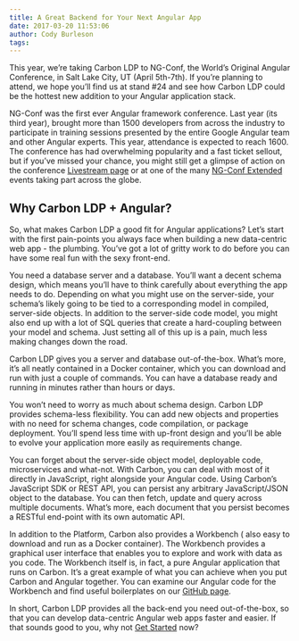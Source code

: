 ```yaml
---
title: A Great Backend for Your Next Angular App
date: 2017-03-20 11:53:06
author: Cody Burleson
tags:
---
```



This year, we’re taking Carbon LDP to NG-Conf, the World’s Original Angular Conference, in Salt Lake City, UT (April 5th-7th). If you’re planning to attend, we hope you’ll find us at stand #24 and see how Carbon LDP could be the hottest new addition to your Angular application stack.

NG-Conf was the first ever Angular framework conference. Last year (its third year), brought more than 1500 developers from across the industry to participate in training sessions presented by the entire Google Angular team and other Angular experts. This year, attendance is expected to reach 1600. The conference has had overwhelming popularity and a fast ticket sellout, but if you’ve missed your chance, you might still get a glimpse of action on the conference [Livestream page](https://www.ng-conf.org/livestream/) or at one of the many [NG-Conf Extended](https://www.ng-conf.org/extended/) events taking part across the globe.

## Why Carbon LDP + Angular?

So, what makes Carbon LDP a good fit for Angular applications? Let’s start with the first pain-points you always face when building a new data-centric web app - the plumbing. You’ve got a lot of gritty work to do before you can have some real fun with the sexy front-end.

You need a database server and a database. You’ll want a decent schema design, which means you’ll have to think carefully about everything the app needs to do. Depending on what you might use on the server-side, your schema’s likely going to be tied to a corresponding model in compiled, server-side objects. In addition to the server-side code model, you might also end up with a lot of SQL queries that create a hard-coupling between your model and schema. Just setting all of this up is a pain, much less making changes down the road.

Carbon LDP gives you a server and database out-of-the-box. What’s more, it’s all neatly contained in a Docker container, which you can download and run with just a couple of commands. You can have a database ready and running in minutes rather than hours or days.

You won’t need to worry as much about schema design. Carbon LDP provides schema-less flexibility. You can add new objects and properties with no need for schema changes, code compilation, or package deployment. You’ll spend less time with up-front design and you’ll be able to evolve your application more easily as requirements change.

You can forget about the server-side object model, deployable code, microservices and what-not. With Carbon, you can deal with most of it directly in JavaScript, right alongside your Angular code. Using Carbon’s JavaScript SDK or REST API, you can persist any arbitrary JavaScript/JSON object to the database. You can then fetch, update and query across multiple documents. What’s more, each document that you persist becomes a RESTful end-point with its own automatic API.

In addition to the Platform, Carbon also provides a Workbench ( also easy to download and run as a Docker container). The Workbench provides a graphical user interface that enables you to explore and work with data as you code. The Workbench itself is, in fact, a pure Angular application that runs on Carbon. It’s a great example of what you can achieve when you put Carbon and Angular together. You can examine our Angular code for the Workbench and find useful boilerplates on our [GitHub page](https://github.com/CarbonLDP).

In short, Carbon LDP provides all the back-end you need out-of-the-box, so that you can develop data-centric Angular web apps faster and easier. If that sounds good to you, why not [Get Started](https://carbonldp.com/get-started/) now?



